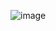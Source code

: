 ![image](https://github.com/Mogana004/code.Java/assets/92911280/42e9d147-1dd3-4623-b839-35b3b7d4a4bf)
